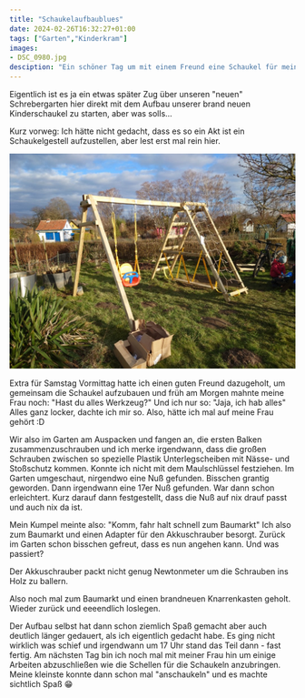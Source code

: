 ```yaml
---
title: "Schaukelaufbaublues"
date: 2024-02-26T16:32:27+01:00
tags: ["Garten","Kinderkram"]
images: 
- DSC_0980.jpg
desciption: "Ein schöner Tag um mit einem Freund eine Schaukel für meine Kids aufzubauen. Oder?"
---
```


Eigentlich ist es ja ein etwas später Zug über unseren "neuen" Schrebergarten hier direkt mit dem Aufbau unserer brand neuen Kinderschaukel zu starten, aber was solls...

Kurz vorweg: Ich hätte nicht gedacht, dass es so ein Akt ist ein Schaukelgestell aufzustellen, aber lest erst mal rein hier.

[![Da steht die Schaukel also](DSC_0980.JPG)](DSC_0980.JPG)

Extra für Samstag Vormittag hatte ich einen guten Freund dazugeholt, um gemeinsam die Schaukel aufzubauen und früh am Morgen mahnte meine Frau noch: "Hast du alles Werkzeug?" Und ich nur so: "Jaja, ich hab alles" Alles ganz locker, dachte ich mir so. Also, hätte ich mal auf meine Frau gehört :D

Wir also im Garten am Auspacken und fangen an, die ersten Balken zusammenzuschrauben und ich merke irgendwann, dass die großen Schrauben zwischen so spezielle Plastik Unterlegscheiben mit Nässe- und Stoßschutz kommen. Konnte ich nicht mit dem Maulschlüssel festziehen. Im Garten umgeschaut, nirgendwo eine Nuß gefunden. Bisschen grantig geworden. Dann irgendwann eine 17er Nuß gefunden. War dann schon erleichtert. Kurz darauf dann festgestellt, dass die Nuß auf nix drauf passt und auch nix da ist.

Mein Kumpel meinte also: "Komm, fahr halt schnell zum Baumarkt" Ich also zum Baumarkt und einen Adapter für den Akkuschrauber besorgt. Zurück im Garten schon bisschen gefreut, dass es nun angehen kann. Und was passiert?

Der Akkuschrauber packt nicht genug Newtonmeter um die Schrauben ins Holz zu ballern.

Also noch mal zum Baumarkt und einen brandneuen Knarrenkasten geholt. Wieder zurück und eeeendlich loslegen.

Der Aufbau selbst hat dann schon ziemlich Spaß gemacht aber auch deutlich länger gedauert, als ich eigentlich gedacht habe. Es ging nicht wirklich was schief und irgendwann um 17 Uhr stand das Teil dann - fast fertig. Am nächsten Tag bin ich noch mal mit meiner Frau hin um einige Arbeiten abzuschließen wie die Schellen für die Schaukeln anzubringen. Meine kleinste konnte dann schon mal "anschaukeln" und es machte sichtlich Spaß :grin: